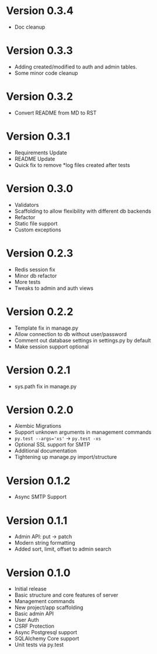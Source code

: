 # Version 0.3.4

- Doc cleanup

# Version 0.3.3

- Adding created/modified to auth and admin tables.
- Some minor code cleanup

# Version 0.3.2

- Convert README from MD to RST

# Version 0.3.1

- Requirements Update
- README Update
- Quick fix to remove *log files created after tests

# Version 0.3.0

- Validators
- Scaffolding to allow flexibility with different db backends
- Refactor
- Static file support
- Custom exceptions

# Version 0.2.3

- Redis session fix
- Minor db refactor
- More tests
- Tweaks to admin and auth views

# Version 0.2.2

- Template fix in manage.py
- Allow connection to db without user/password
- Comment out database settings in settings.py by default
- Make session support optional

# Version 0.2.1

- sys.path fix in manage.py

# Version 0.2.0

- Alembic Migrations
- Support unknown arguments in management commands
- `py.test --args='xs'` -> `py.test -xs`
- Optional SSL support for SMTP
- Additional documentation
- Tightening up manage.py import/structure

# Version 0.1.2

- Async SMTP Support

# Version 0.1.1

- Admin API: put -> patch
- Modern string formatting
- Added sort, limit, offset to admin search

# Version 0.1.0

- Initial release
- Basic structure and core features of server
- Management commands
- New project/app scaffolding
- Basic admin API
- User Auth
- CSRF Protection
- Async Postgresql support
- SQLAlchemy Core support
- Unit tests via py.test